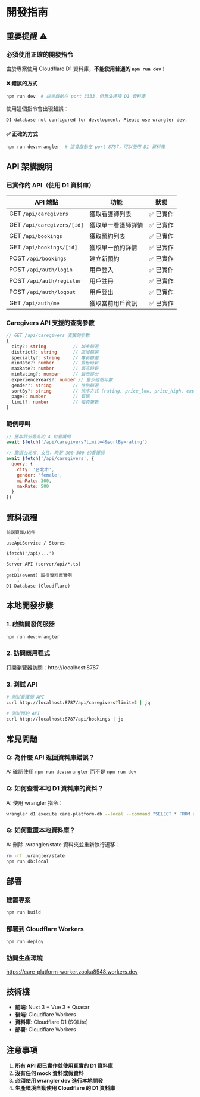 # 開發指南

## 重要提醒 ⚠️

### 必須使用正確的開發指令

由於專案使用 Cloudflare D1 資料庫，**不能使用普通的 `npm run dev`**！

#### ❌ 錯誤的方式
```bash
npm run dev  # 這會啟動在 port 3333，但無法連接 D1 資料庫
```

使用這個指令會出現錯誤：
```
D1 database not configured for development. Please use wrangler dev.
```

#### ✅ 正確的方式
```bash
npm run dev:wrangler  # 這會啟動在 port 8787，可以使用 D1 資料庫
```

## API 架構說明

### 已實作的 API（使用 D1 資料庫）

| API 端點 | 功能 | 狀態 |
|---------|------|------|
| GET `/api/caregivers` | 獲取看護師列表 | ✅ 已實作 |
| GET `/api/caregivers/[id]` | 獲取單一看護師詳情 | ✅ 已實作 |
| GET `/api/bookings` | 獲取預約列表 | ✅ 已實作 |
| GET `/api/bookings/[id]` | 獲取單一預約詳情 | ✅ 已實作 |
| POST `/api/bookings` | 建立新預約 | ✅ 已實作 |
| POST `/api/auth/login` | 用戶登入 | ✅ 已實作 |
| POST `/api/auth/register` | 用戶註冊 | ✅ 已實作 |
| POST `/api/auth/logout` | 用戶登出 | ✅ 已實作 |
| GET `/api/auth/me` | 獲取當前用戶資訊 | ✅ 已實作 |

### Caregivers API 支援的查詢參數

```typescript
// GET /api/caregivers 支援的參數
{
  city?: string          // 城市篩選
  district?: string      // 區域篩選
  specialty?: string     // 專長篩選
  minRate?: number       // 最低時薪
  maxRate?: number       // 最高時薪
  minRating?: number     // 最低評分
  experienceYears?: number // 最少經驗年數
  gender?: string        // 性別篩選
  sortBy?: string        // 排序方式 (rating, price_low, price_high, experience)
  page?: number          // 頁碼
  limit?: number         // 每頁筆數
}
```

### 範例呼叫

```javascript
// 獲取評分最高的 4 位看護師
await $fetch('/api/caregivers?limit=4&sortBy=rating')

// 篩選台北市、女性、時薪 300-500 的看護師
await $fetch('/api/caregivers', {
  query: {
    city: '台北市',
    gender: 'female',
    minRate: 300,
    maxRate: 500
  }
})
```

## 資料流程

```
前端頁面/組件
    ↓
useApiService / Stores
    ↓
$fetch('/api/...')
    ↓
Server API (server/api/*.ts)
    ↓
getD1(event) 取得資料庫實例
    ↓
D1 Database (Cloudflare)
```

## 本地開發步驟

### 1. 啟動開發伺服器
```bash
npm run dev:wrangler
```

### 2. 訪問應用程式
打開瀏覽器訪問：http://localhost:8787

### 3. 測試 API
```bash
# 測試看護師 API
curl http://localhost:8787/api/caregivers?limit=2 | jq

# 測試預約 API
curl http://localhost:8787/api/bookings | jq
```

## 常見問題

### Q: 為什麼 API 返回資料庫錯誤？
A: 確認使用 `npm run dev:wrangler` 而不是 `npm run dev`

### Q: 如何查看本地 D1 資料庫的資料？
A: 使用 wrangler 指令：
```bash
wrangler d1 execute care-platform-db --local --command "SELECT * FROM users LIMIT 5"
```

### Q: 如何重置本地資料庫？
A: 刪除 .wrangler/state 資料夾並重新執行遷移：
```bash
rm -rf .wrangler/state
npm run db:local
```

## 部署

### 建置專案
```bash
npm run build
```

### 部署到 Cloudflare Workers
```bash
npm run deploy
```

### 訪問生產環境
https://care-platform-worker.zooka8548.workers.dev

## 技術棧

- **前端**: Nuxt 3 + Vue 3 + Quasar
- **後端**: Cloudflare Workers
- **資料庫**: Cloudflare D1 (SQLite)
- **部署**: Cloudflare Workers

## 注意事項

1. **所有 API 都已實作並使用真實的 D1 資料庫**
2. **沒有任何 mock 資料或假資料**
3. **必須使用 wrangler dev 進行本地開發**
4. **生產環境自動使用 Cloudflare 的 D1 資料庫**